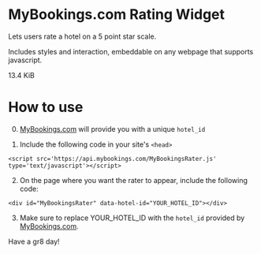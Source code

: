 # MyBookings.com Rating Widget

Lets users rate a hotel on a 5 point star scale.

Includes styles and interaction, embeddable on any webpage that supports javascript.

13.4 KiB

# How to use

0. [MyBookings.com](https://www.mybookings.com/) will provide you with a unique `hotel_id`

1. Include the following code in your site's `<head>`
```
<script src='https://api.mybookings.com/MyBookingsRater.js' type='text/javascript'></script>
```

2. On the page where you want the rater to appear, include the following code:

```
<div id="MyBookingsRater" data-hotel-id="YOUR_HOTEL_ID"></div>
```
3. Make sure to replace YOUR_HOTEL_ID with the `hotel_id` provided by [MyBookings.com](https://www.mybookings.com/).

Have a gr8 day!